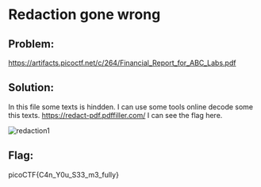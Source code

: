 # Redaction gone wrong 
## Problem: 
https://artifacts.picoctf.net/c/264/Financial_Report_for_ABC_Labs.pdf
## Solution: 
In this file some texts is hindden. I can use some tools online decode some this texts. https://redact-pdf.pdffiller.com/
I can see the flag here. 

![redaction1](https://user-images.githubusercontent.com/84562630/159398668-e9043616-95ee-4099-b292-09701588d9f6.PNG)
## Flag: 
picoCTF{C4n_Y0u_S33_m3_fully} 
